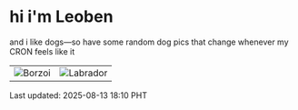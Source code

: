 # hi i'm Leoben

and i like dogs—so have some random dog pics that change whenever my CRON feels like it

|  |  |
|--------|----------|
| ![Borzoi](https://random-dog-vercel.vercel.app/api/random-borzoi?v=1755079812) | ![Labrador](https://random-dog-vercel.vercel.app/api/random-labrador?v=1755079812) |

Last updated: 2025-08-13 18:10 PHT
